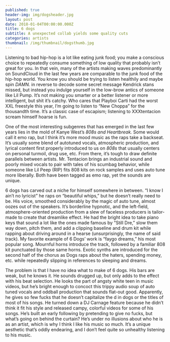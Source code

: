 ```yaml
---
published: true
header-img: img/dogsheader.jpg
layout: post
date: 2018-01-04T00:00:00.000Z
title: 6 dogs
subtitle: A unexpected collab yields some quality cuts
categories: artists
thumbnail: /img/thumbnail/dogsthumb.jpg
---
```

<p>Listening to bad hip-hop is a lot like eating junk food; you make a conscious choice to repeatedly consume something of low quality that probably isn&rsquo;t great for you. In that vein, many of the artists making waves predominantly on SoundCloud in the last few years are comparable to the junk food of the hip-hop world. You know you should be trying to listen healthily and maybe spin <em>DAMN. </em>in reverse to decode some secret message Kendrick stans missed, but instead you indulge yourself in the low-brow antics of someone like Lil Pump. It&rsquo;s not making you smarter or a better listener or more intelligent, but shit it&rsquo;s catchy. Who cares that Playboi Carti had the worst XXL freestyle this year, I&rsquo;m going to listen to &ldquo;New Choppa&rdquo; for the thousandth time. It&rsquo;s a classic case of escapism; listening to XXXtentacion scream himself hoarse is fun.</p>
<p>One of the most interesting subgenres that has emerged in the last few years lies in the mold of Kanye West&rsquo;s <em>808s and Heartbreak. </em>Some would call it emo rap, but I think it&rsquo;s more mood music as the raps take a backseat. It&rsquo;s usually some blend of autotuned vocals, atmospheric production, and lyrical content first properly introduced to us on <em>808s </em>that usually centers on personal turmoil, drug use, etc. From there, it&rsquo;s tough to draw definite parallels between artists. Mr. Tentacion brings an industrial sound and poorly mixed vocals to pair with tales of his scumbag behavior, while someone like Lil Peep (RIP) fits 808 kits on rock samples and uses auto tune more liberally. Both have been tagged as emo rap, yet the sounds are unique.</p>
<p>6 dogs has carved out a niche for himself somewhere in between. &ldquo;I know I ain&rsquo;t no lyricist&rdquo; he raps on &ldquo;beautiful whips,&rdquo; but he doesn&rsquo;t really need to be. His voice, smoothed considerably by the magic of auto tune, almost oozes out of the speakers. It&rsquo;s borderline hypnotic, and the left-field, atmosphere-oriented production from a slew of faceless producers is tailor-made to create that dreamlike effect. He had the bright idea to take piano keys that sound a lot like the ones made famous by &ldquo;Still Dre,&rdquo; slow them way down, pitch them, and add a clipping baseline and drum kit while rapping about driving around in a hearse (unsurprisingly, the name of said track). My favorite example of 6 Dogs&rsquo; work is &ldquo;faygo dreams,&rdquo; his most popular song. Mournful horns introduce the track, followed by a familiar 808 kit punctuated by those same horns. Exotic synths are introduced for the second half of the chorus as Dogs raps about the haters, spending money, etc. while repeatedly slipping in references to sleeping and dreams.</p>
<p>The problem is that I have no idea what to make of 6 dogs. His bars are weak, but he knows it. He sounds drugged up, but only adds to the effect with his beat selection. He looks the part of angsty white teen in music videos, but he&rsquo;s bright enough to concoct this trippy audio soup of auto tuned vocals and oddball production that sounds flat-out good. Apparently, he gives so few fucks that he doesn&rsquo;t capitalize the d in dogs or the titles of most of his songs. He turned down a DJ Carnage feature because he didn&rsquo;t think it fit his style and released campy, colorful videos for some of his songs. He&rsquo;s built an early following by pretending to give no fucks, but what&rsquo;s going on behind the curtain? He&rsquo;s under no illusions about who he is as an artist, which is why I think I like his music so much. It&rsquo;s a unique aesthetic that&rsquo;s oddly endearing, and I don&rsquo;t feel quite so unhealthy listening to his music.</p>
